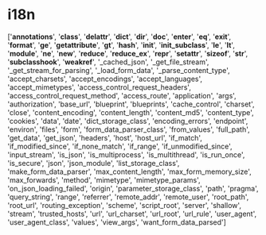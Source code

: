 # i18n

['__annotations__', '__class__', '__delattr__', '__dict__', '__dir__', '__doc__', '__enter__', '__eq__', '__exit__', '__format__', '__ge__', '__getattribute__', '__gt__', '__hash__', '__init__', '__init_subclass__', '__le__', '__lt__', '__module__', '__ne__', '__new__', '__reduce__', '__reduce_ex__', '__repr__', '__setattr__', '__sizeof__', '__str__', '__subclasshook__', '__weakref__', '_cached_json', '_get_file_stream', '_get_stream_for_parsing', '_load_form_data', '_parse_content_type', 'accept_charsets', 'accept_encodings', 'accept_languages', 'accept_mimetypes', 'access_control_request_headers', 'access_control_request_method', 'access_route', 'application', 'args', 'authorization', 'base_url', 'blueprint', 'blueprints', 'cache_control', 'charset', 'close', 'content_encoding', 'content_length', 'content_md5', 'content_type', 'cookies', 'data', 'date', 'dict_storage_class', 'encoding_errors', 'endpoint', 'environ', 'files', 'form', 'form_data_parser_class', 'from_values', 'full_path', 'get_data', 'get_json', 'headers', 'host', 'host_url', 'if_match', 'if_modified_since', 'if_none_match', 'if_range', 'if_unmodified_since', 'input_stream', 'is_json', 'is_multiprocess', 'is_multithread', 'is_run_once', 'is_secure', 'json', 'json_module', 'list_storage_class', 'make_form_data_parser', 'max_content_length', 'max_form_memory_size', 'max_forwards', 'method', 'mimetype', 'mimetype_params', 'on_json_loading_failed', 'origin', 'parameter_storage_class', 'path', 'pragma', 'query_string', 'range', 'referrer', 'remote_addr', 'remote_user', 'root_path', 'root_url', 'routing_exception', 'scheme', 'script_root', 'server', 'shallow', 'stream', 'trusted_hosts', 'url', 'url_charset', 'url_root', 'url_rule', 'user_agent', 'user_agent_class', 'values', 'view_args', 'want_form_data_parsed']